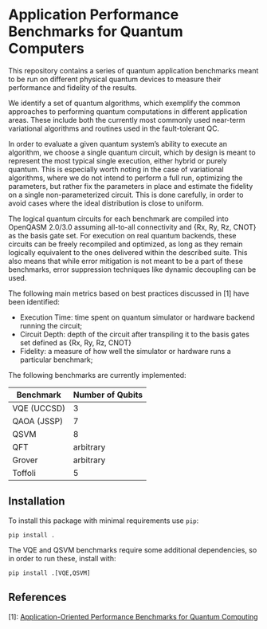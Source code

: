 # Application Performance Benchmarks for Quantum Computers
This repository contains a series of quantum application benchmarks meant to be run on different physical quantum devices to measure their performance and fidelity of the results.

We identify a set of quantum algorithms, which exemplify the common approaches to performing quantum computations in different application areas. These include both the currently most commonly used near-term variational algorithms and routines used in the fault-tolerant QC.

In order to evaluate a given quantum system’s ability to execute an algorithm, we choose a single quantum circuit, which by design is meant to represent the most typical single execution, either hybrid or purely quantum. This is especially worth noting in the case of variational algorithms, where we do not intend to perform a full run, optimizing the parameters, but rather fix the parameters in place and estimate the fidelity on a single non-parameterized circuit. This is done carefully, in order to avoid cases where the ideal distribution is close to uniform.

The logical quantum circuits for each benchmark are compiled into OpenQASM 2.0/3.0 assuming all-to-all connectivity and {Rx, Ry, Rz, CNOT} as the basis gate set. For execution on real quantum backends, these circuits can be freely recompiled and optimized, as long as they remain logically equivalent to the ones delivered within the described suite. This also means that while error mitigation is not meant to be a part of these benchmarks, error suppression techniques like dynamic decoupling can be used.

The following main metrics based on best practices discussed in [1] have been identified:
- Execution Time: time spent on quantum simulator or hardware backend running the circuit;
- Circuit Depth: depth of the circuit after transpiling it to the basis gates set defined as {Rx, Ry, Rz, CNOT}
- Fidelity: a measure of how well the simulator or hardware runs a particular benchmark;

The following benchmarks are currently implemented:

| Benchmark   | Number of Qubits |
|-------------|------------------|
| VQE (UCCSD) | 3                |
| QAOA (JSSP) | 7                |
| QSVM        | 8                |
| QFT         | arbitrary        |
| Grover      | arbitrary        |
| Toffoli     | 5                |

## Installation
To install this package with minimal requirements use `pip`:
```
pip install .
```
The VQE and QSVM benchmarks require some additional dependencies, so in order to run these, install with:
```
pip install .[VQE,QSVM]
```

## References
[1]: [Application-Oriented Performance Benchmarks for Quantum Computing](https://arxiv.org/abs/2110.03137)
